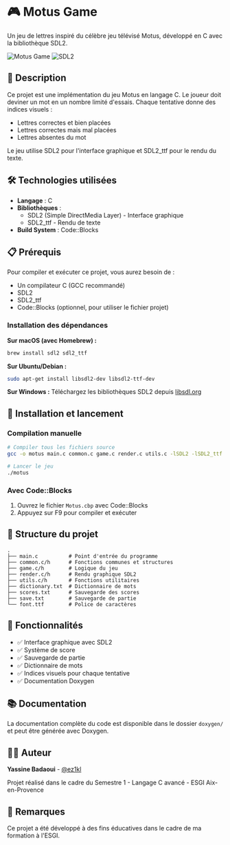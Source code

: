 # 🎮 Motus Game

Un jeu de lettres inspiré du célèbre jeu télévisé Motus, développé en C avec la bibliothèque SDL2.

![Motus Game](https://img.shields.io/badge/Language-C-blue.svg)
![SDL2](https://img.shields.io/badge/Library-SDL2-green.svg)

## 📝 Description

Ce projet est une implémentation du jeu Motus en langage C. Le joueur doit deviner un mot en un nombre limité d'essais. Chaque tentative donne des indices visuels :
- Lettres correctes et bien placées
- Lettres correctes mais mal placées
- Lettres absentes du mot

Le jeu utilise SDL2 pour l'interface graphique et SDL2_ttf pour le rendu du texte.

## 🛠️ Technologies utilisées

- **Langage** : C
- **Bibliothèques** :
  - SDL2 (Simple DirectMedia Layer) - Interface graphique
  - SDL2_ttf - Rendu de texte
- **Build System** : Code::Blocks

## 📋 Prérequis

Pour compiler et exécuter ce projet, vous aurez besoin de :

- Un compilateur C (GCC recommandé)
- SDL2
- SDL2_ttf
- Code::Blocks (optionnel, pour utiliser le fichier projet)

### Installation des dépendances

**Sur macOS (avec Homebrew) :**
```bash
brew install sdl2 sdl2_ttf
```

**Sur Ubuntu/Debian :**
```bash
sudo apt-get install libsdl2-dev libsdl2-ttf-dev
```

**Sur Windows :**
Téléchargez les bibliothèques SDL2 depuis [libsdl.org](https://www.libsdl.org/download-2.0.php)

## 🚀 Installation et lancement

### Compilation manuelle

```bash
# Compiler tous les fichiers source
gcc -o motus main.c common.c game.c render.c utils.c -lSDL2 -lSDL2_ttf

# Lancer le jeu
./motus
```

### Avec Code::Blocks

1. Ouvrez le fichier `Motus.cbp` avec Code::Blocks
2. Appuyez sur F9 pour compiler et exécuter

## 📁 Structure du projet

```
.
├── main.c          # Point d'entrée du programme
├── common.c/h      # Fonctions communes et structures
├── game.c/h        # Logique du jeu
├── render.c/h      # Rendu graphique SDL2
├── utils.c/h       # Fonctions utilitaires
├── dictionary.txt  # Dictionnaire de mots
├── scores.txt      # Sauvegarde des scores
├── save.txt        # Sauvegarde de partie
└── font.ttf        # Police de caractères
```

## 🎯 Fonctionnalités

- ✅ Interface graphique avec SDL2
- ✅ Système de score
- ✅ Sauvegarde de partie
- ✅ Dictionnaire de mots
- ✅ Indices visuels pour chaque tentative
- ✅ Documentation Doxygen

## 📚 Documentation

La documentation complète du code est disponible dans le dossier `doxygen/` et peut être générée avec Doxygen.

## 👨‍💻 Auteur

**Yassine Badaoui** - [@ez1kl](https://github.com/ez1kl)

Projet réalisé dans le cadre du Semestre 1 - Langage C avancé - ESGI Aix-en-Provence

## 📄 Remarques

Ce projet a été développé à des fins éducatives dans le cadre de ma formation à l'ESGI.
